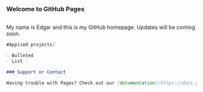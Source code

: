 ### Welcome to GitHub Pages

```You can use the [editor on GitHub](https://github.com/eortega21/eortega21.github.io/edit/main/index.md) to maintain and preview the content for your website in Markdown files.
````

My name is Edgar and this is my GitHub homepage.  Updates will be coming soon.


```markdown
#Applied projects:

- Bulleted
- List

### Support or Contact

Having trouble with Pages? Check out our [documentation](https://docs.github.com/categories/github-pages-basics/) or [contact support](https://support.github.com/contact) and we’ll help you sort it out.

